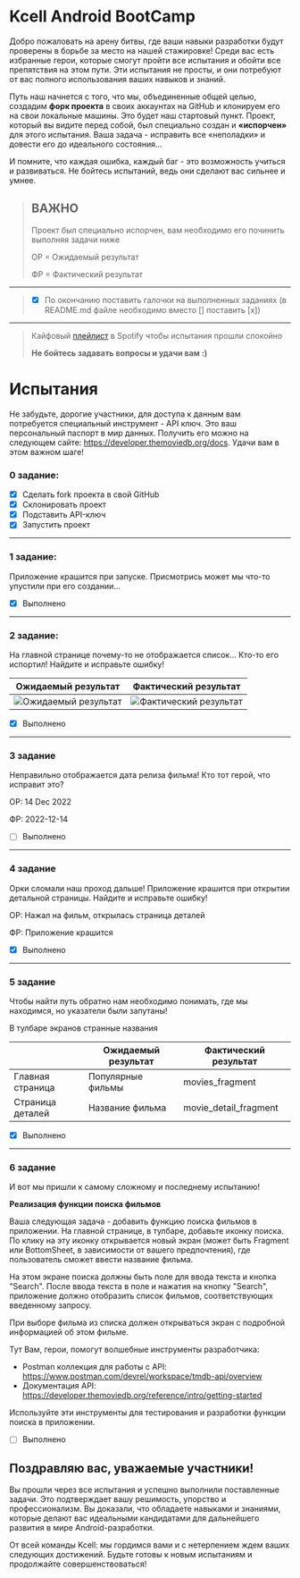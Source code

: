 # Kcell Android BootCamp

Добро пожаловать на арену битвы, где ваши навыки разработки будут проверены в борьбе за место на нашей стажировке! Среди вас есть избранные герои, которые смогут пройти все испытания и обойти все препятствия на этом пути. Эти испытания не просты, и они потребуют от вас полного использования ваших навыков и знаний.

Путь наш начнется с того, что мы, объединенные общей целью, создадим **форк проекта** в своих аккаунтах на GitHub и клонируем его на свои локальные машины. Это будет наш стартовый пункт. Проект, который вы видите перед собой, был специально создан и **«испорчен»** для этого испытания. Ваша задача - исправить все «неполадки» и довести его до идеального состояния...

И помните, что каждая ошибка, каждый баг - это возможность учиться и развиваться. Не бойтесь испытаний, ведь они сделают вас сильнее и умнее.

> ## **ВАЖНО**
> Проект был специально испорчен, вам необходимо его починить выполняя задачи ниже
> 
> ОР = Ожидаемый результат
> 
> ФР = Фактический результат
---
> - [x] По окончанию поставить галочки на выполненных заданиях (в README.md файле необходимо вместо [] поставить [x])
---
>Кайфовый [плейлист](https://open.spotify.com/playlist/37i9dQZF1E8OC9fEbOQFql?si=0edc6915d1394cd2) в Spotify чтобы испытания прошли спокойно
> 
> **Не бойтесь задавать вопросы и удачи вам :)**


# Испытания

Не забудьте, дорогие участники, для доступа к данным вам потребуется специальный инструмент - API ключ. Это ваш персональный паспорт в мир данных. Получить его можно на следующем сайте: https://developer.themoviedb.org/docs. Удачи вам в этом важном шаге!

### 0 задание:

- [x] Сделать fork проекта в свой GitHub
- [x] Склонировать проект
- [x] Подставить API-ключ
- [x] Запустить проект

---
### 1 задание: 

Приложение крашится при запуске. Присмотрись может мы что-то упустили при его создании...
- [x] Выполнено

---
### 2 задание:
На главной странице почему-то не отображается список... Кто-то его испортил! Найдите и исправьте ошибку!

| Ожидаемый результат                                               | Фактический результат                                                    |
|-------------------------------------------------------------------|--------------------------------------------------------------------------|
| ![Ожидаемый результат](/images/task2OK.png "Ожидаемый результат") | ![Фактический результат](/images/task2Error.png "Фактический результат") |

- [x] Выполнено
---

### 3 задание
Неправильно отображается дата релиза фильма! Кто тот герой, что исправит это?

ОР: 14 Dec 2022

ФР: 2022-12-14

- [ ] Выполнено
---

### 4 задание
Орки сломали наш проход дальше! Приложение крашится при открытии детальной страницы. Найдите и исправьте ошибку!

ОР: Нажал на фильм, открылась страница деталей

ФР: Приложение крашится

- [x] Выполнено
---

### 5 задание
Чтобы найти путь обратно нам необходимо понимать, где мы находимся, но указатели были запутаны!

В тулбаре экранов странные названия

|                  | Ожидаемый результат | Фактический результат |
|------------------|---------------------|-----------------------|
| Главная страница | Популярные фильмы   | movies_fragment       |
| Страница деталей | Название фильма     | movie_detail_fragment |

- [x] Выполнено
---

### 6 задание
И вот мы пришли к самому сложному и последнему испытанию!

**Реализация функции поиска фильмов**

Ваша следующая задача - добавить функцию поиска фильмов в приложении. На главной странице, в тулбаре, добавьте иконку поиска. По клику на эту иконку открывается новый экран (может быть Fragment или BottomSheet, в зависимости от вашего предпочтения), где пользователь сможет ввести название фильма.

На этом экране поиска должны быть поле для ввода текста и кнопка "Search". После ввода текста в поле и нажатия на кнопку "Search", приложение должно отобразить список фильмов, соответствующих введенному запросу.

При выборе фильма из списка должен открываться экран с подробной информацией об этом фильме.

Тут Вам, герои, помогут волшебные инструменты разработчика: 
- Postman коллекция для работы с API: https://www.postman.com/devrel/workspace/tmdb-api/overview
- Документация API: https://developer.themoviedb.org/reference/intro/getting-started

Используйте эти инструменты для тестирования и разработки функции поиска в приложении. 

- [ ] Выполнено

## Поздравляю вас, уважаемые участники!

Вы прошли через все испытания и успешно выполнили поставленные задачи. Это подтверждает вашу решимость, упорство и профессионализм. Вы доказали, что обладаете навыками и знаниями, которые делают вас идеальными кандидатами для дальнейшего развития в мире Android-разработки. 

От всей команды Kcell: мы гордимся вами и с нетерпением ждем ваших следующих достижений. Будьте готовы к новым испытаниям и продолжайте совершенствоваться!
<!--stackedit_data:
eyJoaXN0b3J5IjpbLTIxNDUzMjc5MCw2MTIxNjUyODcsLTY0ND
E2MDA0NywxMTM2OTA3NzgsLTQyMjY4Njk0LDEwMDYxMTI4NzMs
LTE1ODg3ODk0MTNdfQ==
-->